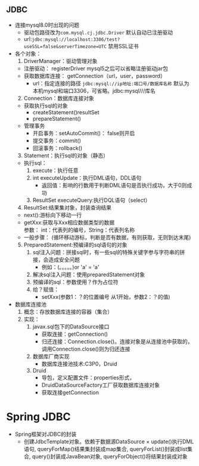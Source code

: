 ## JDBC
* 连接mysql8.0时出现的问题
    * 驱动包路径改为`com.mysql.cj.jdbc.Driver`  默认自动已注册驱动
    * url:`jdbc:mysql://localhost:3306/test?useSSL=false&serverTimezone=UTC` 禁用SSL证书
* 各个对象：
    1. DriverManager：驱动管理对象
     * 注册驱动：   registerDriver
        mysql5之后可以省略注册驱动jar包
     * 获取数据库连接：   getConnection（url，user，password）
        * url：指定连接的路径 `jdbc:mysql://ip地址:端口号/数据库名称`
        默认为本机mysql和端口3306，可省略。jdbc:mysql///库名
    2. Connection：数据库连接对象
     * 获取执行sql的对象
        * createStatement()resultSet 
        * prepareStatement() 
     * 管理事务
         * 开启事务：setAutoCommit()： false则开启
         * 提交事务：commit()
         * 回滚事务：rollback()
    3. Statement：执行sql的对象（静态）
     * 执行sql：
         1. execute：执行任意
         2.  int executeUpdate：执行DML语句，DDL语句
             * 返回值：影响的行数用于判断DML语句是否执行成功，大于0则成功
         3. ResultSet executeQuery:执行DQL语句（select）
     4. ResultSet:结果集对象，封装查询结果
     * next():游标向下移动一行
     * getXxx:获取与Xxx相应数据类型的数据 <br>
       参数： int：代表列的编号，String：代表列名称 
     * 一般步骤： (循环移动游标，判断是否有数据，有则获取，无则到达末尾)
     5. PreparedStatement:预编译的sql语句的对象
        1. sql注入问题：拼接sql时，有一些sql的特殊关键字参与字符串的拼接，会造成安全问题
           * 例如：(。。。。。)or 'a' = 'a'
        2. 解决sql注入问题：使用preparedStatement对象
        3. 预编译的sql：参数使用？作为占位符
        4. 给？赋值：
            * setXxx(参数1：？的位置编号 从1开始，参数2：？的值)
* 数据库连接池
    1. 概念：存放数据库连接的容器（集合）
    2. 实现：
        1. javax.sql包下的DataSource接口
            * 获取连接：getConnection()
            * 归还连接：Connection.close()。连接对象是从连接池中获取的，
            调用Connection.close()则为归还连接
        2. 数据库厂商实现
            * 数据库连接池技术:C3P0，Druid
        3. Druid
            * 导包，定义配置文件：properties形式，
            * DruidDataSourceFactory工厂获取数据库连接对象
            * 获取连接getConnection
            
# Spring JDBC
   * Spring框架对JDBC的封装
        * 创建JdbcTemplate对象。依赖于数据源DataSource
        × update()执行DML语句,
        queryForMap()结果集封装成map集合,
        queryForList()封装成list集合,
        query()封装成JavaBean对象,
        queryForObject()将结果封装成对象